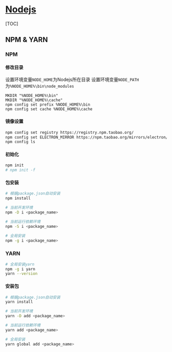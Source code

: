 <link rel="stylesheet" href="https://zhmhbest.gitee.io/hellomathematics/style/index.css">
<script src="https://zhmhbest.gitee.io/hellomathematics/style/index.js"></script>

# [Nodejs](./index.html)

[TOC]

## NPM & YARN

### NPM

#### 修改目录

设置环境变量`NODE_HOME`为Nodejs所在目录
设置环境变量`NODE_PATH`为`%NODE_HOME%\bin\node_modules`

```batch
MKDIR "%NODE_HOME%\bin"
MKDIR "%NODE_HOME%\cache"
npm config set prefix %NODE_HOME%\bin
npm config set cache %NODE_HOME%\cache
```

#### 镜像设置

```bash
npm config set registry https://registry.npm.taobao.org/
npm config set ELECTRON_MIRROR https://npm.taobao.org/mirrors/electron/
npm config ls
```

#### 初始化

```bash
npm init
# npm init -f
```

#### 包安装

```bash
# 根据package.json自动安装
npm install
```

```bash
# 当前开发环境
npm -D i <package_name>
```

```bash
# 当前运行依赖环境
npm -S i <package_name>
```

```bash
# 全局安装
npm -g i <package_name>
```

### YARN

```bash
# 全局安装yarn
npm -g i yarn
yarn --version
```

#### 安装包

```bash
# 根据package.json自动安装
yarn install
```

```bash
# 当前开发环境
yarn -D add <package_name>
```

```bash
# 当前运行依赖环境
yarn add <package_name>
```

```bash
# 全局安装
yarn global add <package_name>
```
